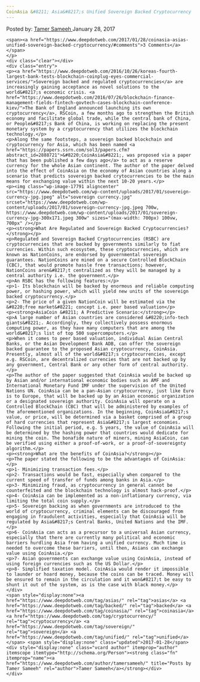 ```yaml
---
CoinAsia &#8211; Asia&#8217;s Unified Sovereign Backed Cryptocurrency
---
```

<article class="post-listing post-17785 post type-post status-publish format-standard has-post-thumbnail hentry  tag-asias tag-backed tag-coinasia tag-cryptocurrency tag-sovereign tag-unified">
    <div class="post-inner">
        <span>Posted by: <a href="https://www.deepdotweb.com/author/tamersameeh/" title="">Tamer Sameeh </a></span>
    <span>January 28, 2017</span>
    
    <span><a href="https://www.deepdotweb.com/2017/01/28/coinasia-asias-unified-sovereign-backed-cryptocurrency/#comments">3 Comments</a></span>
    </p>
    <div class="clear"></div>
    <div class="entry">
    <p><a href="https://www.deepdotweb.com/2016/10/26/koreas-fourth-largest-bank-tests-blockchain-coinplug-eyes-commercial-services/">Sovereign backed and regulated cryptocurrencies</a> are increasingly gaining acceptance as novel solutions to the world&#8217;s economic crisis. <a href="https://www.deepdotweb.com/2016/07/26/blockchain-finance-management-fields-fintech-govtech-cases-blockchain-conference-kiev/">The Bank of England announced launching its own cryptocurrency</a>, RSCoin, a few months ago to strengthen the British economy and facilitate global trade, while the central bank of China, or People&#8217;s Bank of China, is working on replacing the present monetary system by a cryptocurrency that utilizes the blockchain technology.</p>
    <p>Along the same footsteps, a sovereign backed blockchain and cryptocurrency for Asia, which has been named <a href="https://papers.ssrn.com/sol3/papers.cfm?abstract_id=2888721">&#8220;CoinAsia&#8221;, was proposed via a paper that has been published a few days ago</a> to act as a reserve currency for the whole Asian continent. The author of the paper delved into the effect of CoinAsia on the economy of Asian countries along a scenario that predicts sovereign backed crytocurrencies to be the main means for exchanging value within the next 10-20 years.</p>
    <p><img class="wp-image-17791 aligncenter" src="https://www.deepdotweb.com/wp-content/uploads/2017/01/sovereign-currency-jpg.jpeg" alt="sovereign currency.jpg" srcset="https://www.deepdotweb.com/wp-content/uploads/2017/01/sovereign-currency-jpg.jpeg 700w, https://www.deepdotweb.com/wp-content/uploads/2017/01/sovereign-currency-jpg-300x171.jpeg 300w" sizes="(max-width: 700px) 100vw, 700px" /></p>
    <p><strong>What Are Regulated and Sovereign Backed Cryptocurrencies?</strong></p>
    <p>Regulated and Sovereign Backed Cryptocurrencies (RSBC) are cryptocurrencies that are backed by governments similarly to fiat currencies. Within such ecosystem, these cryptocurrencies, which are known as NationCoins, are endorsed by governmental sovereign guarantees. NationCoins are mined on a secure Controlled BlockChain (CBC), that would promote hassle free transactions; however, NationCoins aren&#8217;t centralized as they will be managed by a central authority i.e. the government.</p>
    <p>An RSBC has the following features:</p>
    <p>1- Its blockchain will be backed by enormous and reliable computing power, or hashing power, which will yield new units of the sovereign backed cryptocurrency.</p>
    <p>2- The price of a given NationCoin will be estimated via the &#8220;free market&#8221; concept i.e. peer based valuation</p>
    <p><strong>AsiaCoin &#8211; A Predictive Scenario:</strong></p>
    <p>A large number of Asian countries are considered &#8220;info-tech giants&#8221;. Accordingly, they collectively possess enormous computing power, as they have many computers that are among the world&#8217;s list of top 500 supercomputers.</p>
    <p>When it comes to peer based valuation, individual Asian Central Banks, or the Asian Development Bank ADB, can offer the sovereign backed guarantee to the proposed Asian cryptocurrency, CoinAsia. Presently, almost all of the world&#8217;s cryptocurrencies, except e.g. RSCoin, are decentralized currencies that are not backed up by any government, Central Bank or any other form of central authority.</p>
    <p>The author of the paper suggested that CoinAsia would be backed up by Asian and/or international economic bodies such as AMF and International Monetary Fund IMF under the supervision of the United Nations UN. CoinAsia can be a pan-Asian cryptocurrency, just like Euro is to Europe, that will be backed up by an Asian economic organization or a designated sovereign authority. CoinAsia will operate on a Controlled BlockChain (CBC) that will be administered by examples of the aforementioned organizations. In the beginning, CoinAsia&#8217;s value, or price, will be determined via a basket comprised of a group of hard currencies that represent Asia&#8217;s largest economies. Following the initial period, e.g. 5 years, the value of CoinAsia will be determined by the hashing power that countries would dedicate for mining the coin. The bonafide nature of miners, mining AsiaCoin, can be verified using either a proof-of-work, or a proof-of-sovereignty algorithm.</p>
    <p><strong>What are the benefits of CoinAsia?</strong></p>
    <p>The paper stated the following to be the advantages of CoinAsia:</p>
    <p>1- Minimizing transaction fees.</p>
    <p>2- Transactions would be fast, especially when compared to the current speed of transfer of funds among banks in Asia.</p>
    <p>3- Minimizing fraud, as cryptocurrency in general cannot be counterfeited and the blockchain technology is almost hack-proof.</p>
    <p>4- CoinAsia can be implemented as a non-inflationary currency, via limiting the total coin supply.</p>
    <p>5- Sovereign backing as when governments are introduced to the world of cryptocurrency, criminal elements can be discouraged from engaging in fraudulent activities, especially that CoinAsia will be regulated by Asia&#8217;s Central Banks, United Nations and the IMF.</p>
    <p>6- CoinAsia can acts as a precursor to a universal Asian currency, especially that there are currently many political and economic barriers hurdling Asia from having a unified currency. Much time is needed to overcome these barriers, until then, Asians can exchange value using CoinAsia.</p>
    <p>7- Asian governments can exchange value using CoinAsia, instead of using foreign currencies such as the US Dollar.</p>
    <p>8- Simplified taxation model. CoinAsia would render it impossible to launder or hoard money, because the coins can be traced. Money will be ensured to remain in the circulation and it won&#8217;t be easy to shunt it out of the system, as is the case with black money.</p>
    </div>
    <span style="display:none"><a href="https://www.deepdotweb.com/tag/asias/" rel="tag">asias</a> <a href="https://www.deepdotweb.com/tag/backed/" rel="tag">backed</a> <a href="https://www.deepdotweb.com/tag/coinasia/" rel="tag">coinasia</a> <a href="https://www.deepdotweb.com/tag/cryptocurrency/" rel="tag">cryptocurrency</a> <a href="https://www.deepdotweb.com/tag/sovereign/" rel="tag">sovereign</a> <a href="https://www.deepdotweb.com/tag/unified/" rel="tag">unified</a></span> <span style="display:none" class="updated">2017-01-28</span>
    <div style="display:none" class="vcard author" itemprop="author" itemscope itemtype="http://schema.org/Person"><strong class="fn" itemprop="name"><a href="https://www.deepdotweb.com/author/tamersameeh/" title="Posts by Tamer Sameeh" rel="author">Tamer Sameeh</a></strong></div>
    </div>
</article>

